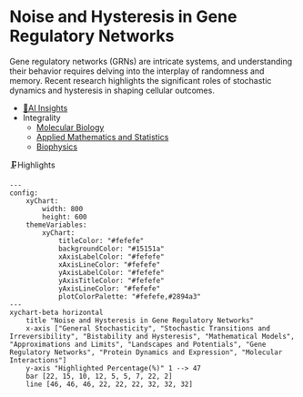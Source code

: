 # Noise and Hysteresis in Gene Regulatory Networks
Gene regulatory networks (GRNs) are intricate systems, and understanding their behavior requires delving into the interplay of randomness and memory. Recent research highlights the significant roles of stochastic dynamics and hysteresis in shaping cellular outcomes.
- [🧠AI Insights](https://viadean.notion.site/Noise-and-Hysteresis-in-Gene-Regulatory-Networks-1641ae7b9a328026b3bccf6c31c01a04?pvs=4)
- Integrality
  - [Molecular Biology](https://viadean.notion.site/Molecular-Biology-1a61ae7b9a3280ceb322ed7c7c86015f?pvs=4)
  - [Applied Mathematics and Statistics](https://viadean.notion.site/Applied-Mathematics-and-Statistics-1a51ae7b9a328089b257dfc0888d4fd5?pvs=4)
  - [Biophysics](https://viadean.notion.site/Biophysics-1a61ae7b9a3280279db4d119c3921fcc?pvs=4)
 
🗜️Highlights
```mermaid
---
config:
    xyChart:
        width: 800
        height: 600
    themeVariables:
        xyChart:
            titleColor: "#fefefe"
            backgroundColor: "#15151a"
            xAxisLabelColor: "#fefefe"
            xAxisLineColor: "#fefefe"
            yAxisLabelColor: "#fefefe"
            yAxisTitleColor: "#fefefe"
            yAxisLineColor: "#fefefe"
            plotColorPalette: "#fefefe,#2894a3"
---
xychart-beta horizontal
    title "Noise and Hysteresis in Gene Regulatory Networks"
    x-axis ["General Stochasticity", "Stochastic Transitions and Irreversibility", "Bistability and Hysteresis", "Mathematical Models", "Approximations and Limits", "Landscapes and Potentials", "Gene Regulatory Networks", "Protein Dynamics and Expression", "Molecular Interactions"]
    y-axis "Highlighted Percentage(%)" 1 --> 47
    bar [22, 15, 10, 12, 5, 5, 7, 22, 2]
    line [46, 46, 46, 22, 22, 22, 32, 32, 32]
```
